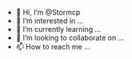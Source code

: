 - 👋 Hi, I’m @Stormcp
- 👀 I’m interested in ...
- 🌱 I’m currently learning ...
- 💞️ I’m looking to collaborate on ...
- 📫 How to reach me ...

<!---
Stormcp/Stormcp is a ✨ special ✨ repository because its `README.md` (this file) appears on your GitHub profile.
You can click the Preview link to take a look at your changes.
--->
